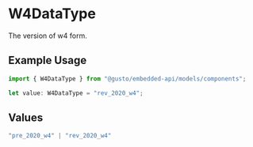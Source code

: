 # W4DataType

The version of w4 form.

## Example Usage

```typescript
import { W4DataType } from "@gusto/embedded-api/models/components";

let value: W4DataType = "rev_2020_w4";
```

## Values

```typescript
"pre_2020_w4" | "rev_2020_w4"
```